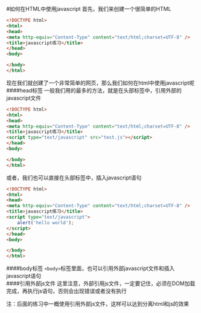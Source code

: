 #如何在HTML中使用javascript
首先，我们来创建一个很简单的HTML
```html
<!DOCTYPE html>
<html>
<head>
<meta http-equiv="Content-Type" content="text/html;charset=UTF-8" />
<title>javascript练习</title>
</head>
<body>

</body>
</html>
```
现在我们就创建了一个非常简单的网页，那么我们如何在html中使用javascript呢
####head标签
一般我们用的最多的方法，就是在<head>头部标签中，引用外部的javascript文件
```html
<!DOCTYPE html>
<html>
<head>
<meta http-equiv="Content-Type" content="text/html;charset=UTF-8" />
<title>javascript练习</title>
<script type="text/javascript" src="test.js"></script>
</head>
<body>

</body>
</html>
```
或者，我们也可以直接在<head>头部标签中，插入javascript语句
```html
<!DOCTYPE html>
<html>
<head>
<meta http-equiv="Content-Type" content="text/html;charset=UTF-8" />
<title>javascript练习</title>
<script type="text/javascript">
	alert('hello world');
</script>
</head>
<body>

</body>
</html>
```
####body标签
`<body>`标签里面，也可以引用外部javascript文件和插入javascript语句           
####引用外部js文件
这里注意，外部引用js文件，一定要记住，必须在DOM加载完成，再执行js语句，否则会出现错误或者没有执行          

注：后面的练习中一概使用引用外部js文件，这样可以达到分离html和js的效果